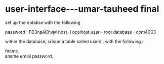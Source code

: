 # user-interface---umar-tauheed final


set up the databse  with the following 

password : FD3npAChvj#
host=l ocalhost
 user= root
 database= com4003
 
 
 within the database, create a table called users , with the following :
 
 fname  
 sname
 email
 password.
 
 
 
 
